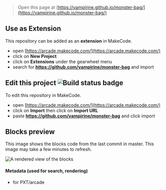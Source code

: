 


> Open this page at [https://vampirine.github.io/monster-bag/](https://vampirine.github.io/monster-bag/)

## Use as Extension

This repository can be added as an **extension** in MakeCode.

* open [https://arcade.makecode.com/](https://arcade.makecode.com/)
* click on **New Project**
* click on **Extensions** under the gearwheel menu
* search for **https://github.com/vampirine/monster-bag** and import

## Edit this project ![Build status badge](https://github.com/vampirine/monster-bag/workflows/MakeCode/badge.svg)

To edit this repository in MakeCode.

* open [https://arcade.makecode.com/](https://arcade.makecode.com/)
* click on **Import** then click on **Import URL**
* paste **https://github.com/vampirine/monster-bag** and click import

## Blocks preview

This image shows the blocks code from the last commit in master.
This image may take a few minutes to refresh.

![A rendered view of the blocks](https://github.com/vampirine/monster-bag/raw/master/.github/makecode/blocks.png)

#### Metadata (used for search, rendering)

* for PXT/arcade
<script src="https://makecode.com/gh-pages-embed.js"></script><script>makeCodeRender("{{ site.makecode.home_url }}", "{{ site.github.owner_name }}/{{ site.github.repository_name }}");</script>
